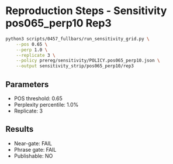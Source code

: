 # Reproduction Steps - Sensitivity pos065_perp10 Rep3

```bash
python3 scripts/0457_fullbars/run_sensitivity_grid.py \
    --pos 0.65 \
    --perp 1.0 \
    --replicate 3 \
    --policy prereg/sensitivity/POLICY.pos065_perp10.json \
    --output sensitivity_strip/pos065_perp10/rep3
```

## Parameters
- POS threshold: 0.65
- Perplexity percentile: 1.0%
- Replicate: 3

## Results
- Near-gate: FAIL
- Phrase gate: FAIL
- Publishable: NO
